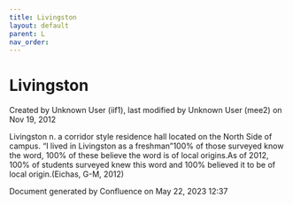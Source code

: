 ```yaml
---
title: Livingston
layout: default
parent: L
nav_order:
---
```


# Livingston

Created by  Unknown User (iif1), last modified by  Unknown User (mee2) on Nov 19, 2012

Livingston n. a corridor style residence hall located on the North Side of campus. “I lived in Livingston as a freshman”100% of those surveyed know the word, 100% of these believe the word is of local origins.As of 2012, 100% of students surveyed knew this word and 100% believed it to be of local origin.(Eichas, G-M, 2012) 

Document generated by Confluence on May 22, 2023 12:37


